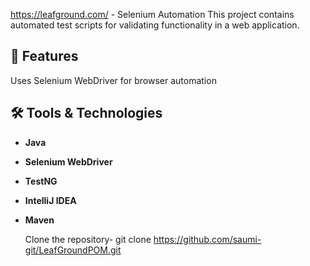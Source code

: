 https://leafground.com/ - Selenium Automation
This project contains automated test scripts for validating functionality in a web application.  

## 🚀 Features
Uses Selenium WebDriver for browser automation


## 🛠️ Tools & Technologies
- **Java** 
- **Selenium WebDriver**  
- **TestNG** 
- **IntelliJ IDEA** 
- **Maven**

  Clone the repository- git clone https://github.com/saumi-git/LeafGroundPOM.git
